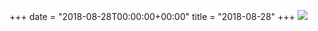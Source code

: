 +++
date = "2018-08-28T00:00:00+00:00"
title = "2018-08-28"
+++
<img class="img-fluid" src="/2018-08-28.jpg" />
